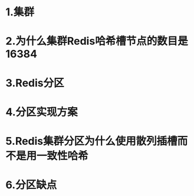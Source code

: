 # 1.集群

# 2.为什么集群Redis哈希槽节点的数目是16384

# 3.Redis分区

# 4.分区实现方案

# 5.Redis集群分区为什么使用散列插槽而不是用一致性哈希

# 6.分区缺点
